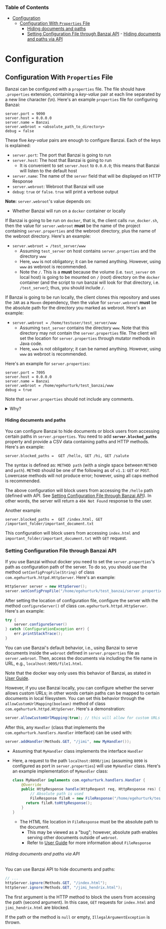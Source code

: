 ### Table of Contents
- [Configuration](#configuration)
  - [Configuration With `Properties` File](#configuration-with-properties-file)
      - [Hiding documents and paths](#hiding-documents-and-paths)
    - [Setting Configuration File through Banzai API](#setting-configuration-file-through-banzai-api)
          - [Hiding documents and paths via API](#hiding-documents-and-paths-via-api)


# Configuration



## Configuration With `Properties` File
Banzai can be configured with a `properties` file. The file should have `.properties` extension, containing a *key-value* pair at each line separated by a new line character (\n). Here's an example `properties` file for configuring Banzai:

```properties
server.port = 9090
server.host = 0.0.0.0
server.name = Banzai
server.webroot = <absolute_path_to_directory>
debug = false
```

These five *key-value* pairs are enough to configure Banzai. Each of the keys is explained:
* `server.port`: The port that Banzai is going to run
* `server.host`: The host that Banzai is going to run
  * It is convenient to set `server.host` to `0.0.0.0`; this means that Banzai will listen to the default host
* `server.name`: The name of the `server` field that will be displayed on HTTP Response
* `server.webroot`: Webroot that Banzai will use
* `debug`: `true` or `false`. `true` will print a verbose output

**Note:** `server.webroot`'s value depends on:
* Whether Banzai will run on a `docker` container or locally

If Banzai is going to be run on `docker`, that is, the client calls `run_docker.sh`, then the value for `server.webroot` **must** be the name of the project containing `server.properties` and the webroot directory, plus the name of the webroot directory. Here's an example:
* `server.webroot = /test_server/www`
  * Assuming `test_server` on host contains `server.properties` and the directory `www`
  * Here, `www` is not obligatory; it can be named anything. However, using `www` as webroot is recommended.
  * Note the `/`. This is a **must** because the volume (i.e. `test_server` on local host) is going to be mounted on `/` (root) directory on the `docker` container (and the script to run banzai will look for that directory, i.e. `/test_server`); thus, you should include `/`.

If Banzai is going to be run locally, the client clones this repository and uses the `JAR` as a `Maven` dependency, then the value for `server.webroot` **must** be the absolute path for the directory you marked as webroot. Here's an example:
* `server.webroot = /home/testuser/test_server/www`
  * Assuming `test_server` contains the directory `www`. Note that this directory may not contain the `server.properties` file. The client will set the location for `server.properties` through mutator methods in Java code.
  * Here, `www` is not obligatory; it can be named anything. However, using `www` as webroot is recommended. 

Here's an example for `server.properties`:

```properties
server.port = 7095
server.host = 0.0.0.0
server.name = Banzai
server.webroot = /home/egehurturk/test_banzai/www
debug = true
```

Note that `server.properties` should not include any comments. 
<details>
<summary>Why?</summary>

Because the script `/scripts/parser.sh` used to parse the `properties` file includes comments if the file contains comments. Thus, you should not include any comments in `server.properties`. 

</details>

#### Hiding documents and paths
You can configure Banzai to hide documents or block users from accessing certain paths in `server.properties`. You need to add **`server.blocked_paths`** property and provide a CSV data containing paths and HTTP methods. Here's an example:

```properties
server.blocked_paths =  GET /hello, GET /hi, GET /salute
```
The syntax is defined as: `METHOD path` (with a single space between `METHOD` and `path`). `METHOD` should be one of the following as of `v1.1`: `GET` or `POST`. Lowercase methods will not produce error; however, using all caps method is recommended. 

The above configuration will block users from accessing the `/hello` path (defined with API. See [Setting Configuration File through Banzai API](#setting-configuration-file-through-banzai-api)). In other words, the server will return a  `404 Not Found` response to the user. 

Another example:

```properties
server.blocked_paths =  GET /index.html, GET /important_folder/important_document.txt
```

This configuration will block users from accessing `index.html` and `important_folder/important_document.txt` with `GET` request. 


### Setting Configuration File through Banzai API
If you use Banzai without docker you need to set the `server.properties`'s path as configuration path of the server. To do so, you should use the method `setConfigPropFile(String)` of class `com.egehurturk.httpd.HttpServer`. Here's an example:

```java
HttpServer server = new HttpServer();
server.setConfigPropFile("/home/egehurturk/test_banzai/server.properties");
```
After setting the location of configuration file, configure the server with the  method `configureServer()` of class `com.egehurturk.httpd.HttpServer`. Here's an example:

```java
try {
    server.configureServer()
} catch (ConfigurationException err) {
    err.printStackTrace();
}
```

You can use Banzai's default behavior, i.e., using Banzai to serve documents inside the `webroot` defined in `server.properties` file as `server.webroot`. Then, access the documents via including the file name in URL, e.g., `localhost:9095/file1.html`. 

Note that the docker way only uses this behavior of Banzai, as stated in [User Guide](User-Guide.md). 

However, if you use Banzai locally, you can configure whether the server allows custom URLs; in other words certain paths can be mapped to certain documents in local filesystem. You can set this behavior through the `allowCustomUrlMapping(boolean)` method of class `com.egehurturk.httpd.HttpServer`. Here's a demonstration:

```java
server.allowCustomUrlMapping(true); // this will allow for custom URLs
```

After this, any `Handler` (class that implements the `com.egehurturk.handlers.Handler` interface) can be used with:
```java
server.addHandler(Methods.GET, "/jimi", new MyHandler());
```
* Assuming that `MyHandler` class implements the interface `Handler`
* Here, a request to the path `localhost:8090/jimi` (assuming `8090` is configured as port in `server.properties`) will use `MyHandler` class. Here's an example implementation of `MyHandler` class:
  ```java
  class MyHandler implements com.egehurturk.handlers.Handler {
      @Override
      public HttpResponse handle(HttpRequest req, HttpResponse res) {
          // Absolute path is used
          FileResponse fileR = new FileResponse("/home/egehurturk/test_banzai/www/jimi_hendrix.html", res.getStream()); 
        return fileR.toHttpResponse();
      }
  }
  ```

  * The HTML file location in `FileResponse` must be the absolute path to the document. 
    * This may be viewed as a "bug"; however, absolute path enables serving other documents outside of `webroot`. 
    * Refer to [User Guide](User-Guide.md) for more information about `FileResponse`

###### Hiding documents and paths via API
You can use Banzai API to hide documents and paths:

```java
// ...
httpServer.ignore(Methods.GET, "/index.html");
httpServer.ignore(Methods.GET, "/jimi_hendrix.html");
```
The first argument is the HTTP method to block the users from accessing the path (second argument). In this case, `GET` requests for `index.html` and `jimi_hendrix.html` are blocked. 

If the path or the method is `null` or empty, `IllegalArgumentException` is thrown. 
  
